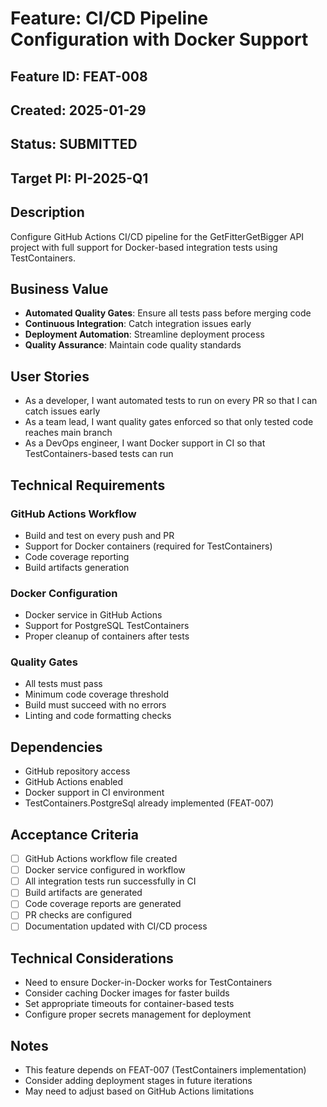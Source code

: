 # Feature: CI/CD Pipeline Configuration with Docker Support

## Feature ID: FEAT-008
## Created: 2025-01-29
## Status: SUBMITTED
## Target PI: PI-2025-Q1

## Description

Configure GitHub Actions CI/CD pipeline for the GetFitterGetBigger API project with full support for Docker-based integration tests using TestContainers.

## Business Value

- **Automated Quality Gates**: Ensure all tests pass before merging code
- **Continuous Integration**: Catch integration issues early
- **Deployment Automation**: Streamline deployment process
- **Quality Assurance**: Maintain code quality standards

## User Stories

- As a developer, I want automated tests to run on every PR so that I can catch issues early
- As a team lead, I want quality gates enforced so that only tested code reaches main branch
- As a DevOps engineer, I want Docker support in CI so that TestContainers-based tests can run

## Technical Requirements

### GitHub Actions Workflow
- Build and test on every push and PR
- Support for Docker containers (required for TestContainers)
- Code coverage reporting
- Build artifacts generation

### Docker Configuration
- Docker service in GitHub Actions
- Support for PostgreSQL TestContainers
- Proper cleanup of containers after tests

### Quality Gates
- All tests must pass
- Minimum code coverage threshold
- Build must succeed with no errors
- Linting and code formatting checks

## Dependencies

- GitHub repository access
- GitHub Actions enabled
- Docker support in CI environment
- TestContainers.PostgreSql already implemented (FEAT-007)

## Acceptance Criteria

- [ ] GitHub Actions workflow file created
- [ ] Docker service configured in workflow
- [ ] All integration tests run successfully in CI
- [ ] Build artifacts are generated
- [ ] Code coverage reports are generated
- [ ] PR checks are configured
- [ ] Documentation updated with CI/CD process

## Technical Considerations

- Need to ensure Docker-in-Docker works for TestContainers
- Consider caching Docker images for faster builds
- Set appropriate timeouts for container-based tests
- Configure proper secrets management for deployment

## Notes

- This feature depends on FEAT-007 (TestContainers implementation)
- Consider adding deployment stages in future iterations
- May need to adjust based on GitHub Actions limitations